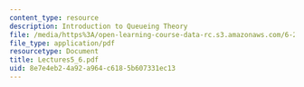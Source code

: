 ```yaml
---
content_type: resource
description: Introduction to Queueing Theory
file: /media/https%3A/open-learning-course-data-rc.s3.amazonaws.com/6-263j-data-communication-networks-fall-2002/8e7e4eb24a92a964c6185b607331ec13_Lectures5_6.pdf
file_type: application/pdf
resourcetype: Document
title: Lectures5_6.pdf
uid: 8e7e4eb2-4a92-a964-c618-5b607331ec13
---
```


